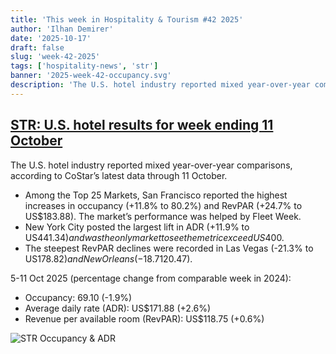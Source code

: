 ```yaml
---
title: 'This week in Hospitality & Tourism #42 2025'
author: 'Ilhan Demirer'
date: '2025-10-17'
draft: false
slug: 'week-42-2025'
tags: ['hospitality-news', 'str']
banner: '2025-week-42-occupancy.svg'
description: 'The U.S. hotel industry reported mixed year-over-year comparisons, according to CoStar’s latest data through 11 October.'
---
```


## [STR: U.S. hotel results for week ending 11 October](https://str.com/press-release/us-hotel-results-week-ending-11-october)

The U.S. hotel industry reported mixed year-over-year comparisons, according to CoStar’s latest data through 11 October.

- Among the Top 25 Markets, San Francisco reported the highest increases in occupancy (+11.8% to 80.2%) and RevPAR (+24.7% to US$183.88). The market’s performance was helped by Fleet Week.
- New York City posted the largest lift in ADR (+11.9% to US$441.34) and was the only market to see the metric exceed US$400.
- The steepest RevPAR declines were recorded in Las Vegas (-21.3% to US$178.82) and New Orleans (-18.7% to US$120.47).

5-11 Oct 2025 (percentage change from comparable week in 2024):

- Occupancy: 69.10 (-1.9%)
- Average daily rate (ADR): US$171.88 (+2.6%)
- Revenue per available room (RevPAR): US$118.75 (+0.6%)

![STR Occupancy & ADR](/images/blogimages/2025-week-42-occupancy.svg)
